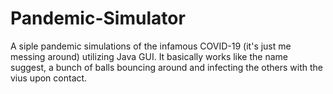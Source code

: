 # Pandemic-Simulator

A siple pandemic simulations of the infamous COVID-19 (it's just me messing around) utilizing Java GUI. It basically works like the name suggest, a bunch of balls bouncing around and infecting the others with the vius upon contact.
